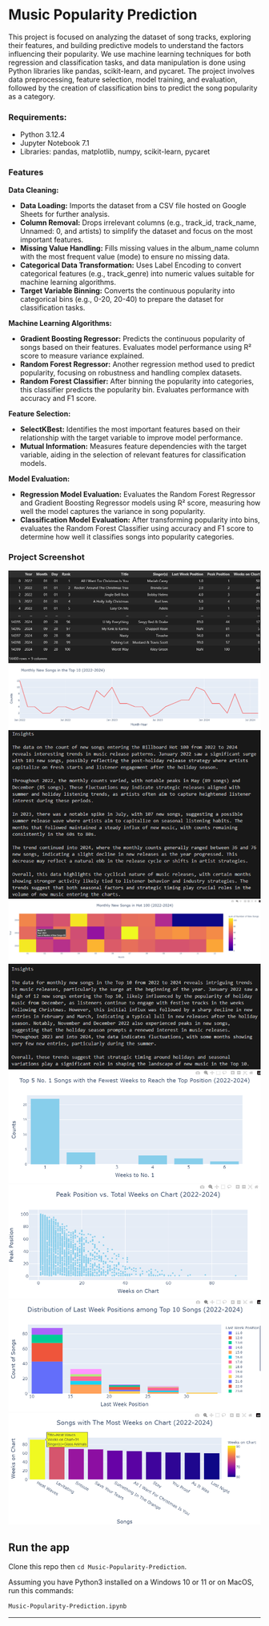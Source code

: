 # Music Popularity Prediction

This project is focused on analyzing the dataset of song tracks, exploring their features, and building predictive models to understand the factors influencing their popularity. We use machine learning techniques for both regression and classification tasks, and data manipulation is done using Python libraries like pandas, scikit-learn, and pycaret. The project involves data preprocessing, feature selection, model training, and evaluation, followed by the creation of classification bins to predict the song popularity as a category.

### Requirements:
- Python 3.12.4
- Jupyter Notebook 7.1
- Libraries: pandas, matplotlib, numpy, scikit-learn, pycaret

### Features
**Data Cleaning:**
- **Data Loading:** Imports the dataset from a CSV file hosted on Google Sheets for further analysis.
- **Column Removal:** Drops irrelevant columns (e.g., track_id, track_name, Unnamed: 0, and artists) to simplify the dataset and focus on the most important features.
- **Missing Value Handling:** Fills missing values in the album_name column with the most frequent value (mode) to ensure no missing data.
- **Categorical Data Transformation:** Uses Label Encoding to convert categorical features (e.g., track_genre) into numeric values suitable for machine learning algorithms.
- **Target Variable Binning:** Converts the continuous popularity into categorical bins (e.g., 0-20, 20-40) to prepare the dataset for classification tasks.
  
**Machine Learning Algorithms:**
- **Gradient Boosting Regressor:** Predicts the continuous popularity of songs based on their features. Evaluates model performance using R² score to measure variance explained.
- **Random Forest Regressor:** Another regression method used to predict popularity, focusing on robustness and handling complex datasets.
- **Random Forest Classifier:** After binning the popularity into categories, this classifier predicts the popularity bin. Evaluates performance with accuracy and F1 score.
  
**Feature Selection:**
- **SelectKBest:** Identifies the most important features based on their relationship with the target variable to improve model performance.
- **Mutual Information:** Measures feature dependencies with the target variable, aiding in the selection of relevant features for classification models.

**Model Evaluation:**
- **Regression Model Evaluation:** Evaluates the Random Forest Regressor and Gradient Boosting Regressor models using R² score, measuring how well the model captures the variance in song popularity.
- **Classification Model Evaluation:** After transforming popularity into bins, evaluates the Random Forest Classifier using accuracy and F1 score to determine how well it classifies songs into popularity categories.

### Project Screenshot
![Alt text](https://github.com/brianwpiano/billboard-hot100-analysis/blob/main/Screenshot%202024-10-02%20220651.png)
![Alt text](https://github.com/brianwpiano/Billboard-Hot100-Analysis/blob/main/Screenshot%202024-10-14%20120449.png)
![Alt text](https://github.com/brianwpiano/Billboard-Hot100-Analysis/blob/main/Screenshot%202024-10-14%20121207.png)
![Alt text](https://github.com/brianwpiano/billboard-hot100-analysis/blob/main/Screenshot%202024-10-02%20220435.png)
![Alt text](https://github.com/brianwpiano/Billboard-Hot100-Analysis/blob/main/Screenshot%202024-10-14%20120823.png)
![Alt text](https://github.com/brianwpiano/billboard-hot100-analysis/blob/main/Screenshot%202024-10-02%20220523.png)
![Alt text](https://github.com/brianwpiano/billboard-hot100-analysis/blob/main/Screenshot%202024-10-02%20220548.png)
![Alt text](https://github.com/brianwpiano/billboard-hot100-analysis/blob/main/Screenshot%202024-10-02%20220601.png)
![Alt text](https://github.com/brianwpiano/billboard-hot100-analysis/blob/main/Screenshot%202024-10-02%20220617.png)

## Run the app

Clone this repo then `cd Music-Popularity-Prediction`.

Assuming you have Python3 installed on a Windows 10 or 11 or on MacOS, run this commands:

``` bash
Music-Popularity-Prediction.ipynb
```

---
